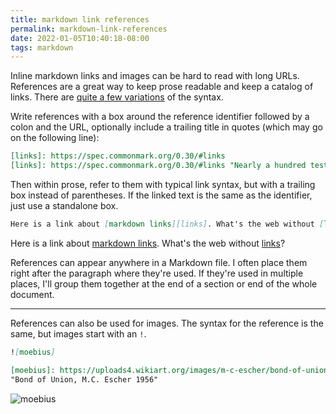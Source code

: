```yaml
---
title: markdown link references
permalink: markdown-link-references
date: 2022-01-05T10:40:18-08:00
tags: markdown
---
```


Inline markdown links and images can be hard to read with long URLs. References
are a great way to keep prose readable and keep a catalog of links. There are
[quite a few variations][links] of the syntax.

Write references with a box around the reference identifier followed by a colon
and the URL, optionally include a trailing title in quotes (which may go on the
following line):

```markdown
[links]: https://spec.commonmark.org/0.30/#links
[links]: https://spec.commonmark.org/0.30/#links "Nearly a hundred tests"
```

Then within prose, refer to them with typical link syntax, but with a trailing
box instead of parentheses. If the linked text is the same as the identifier,
just use a standalone box.

```markdown
Here is a link about [markdown links][links]. What's the web without [links]?
```

Here is a link about [markdown links][links]. What's the web without [links]?

References can appear anywhere in a Markdown file. I often place them right
after the paragraph where they're used. If they're used in multiple places, I'll
group them together at the end of a section or end of the whole document.

---

References can also be used for images. The syntax for the reference is the
same, but images start with an `!`.

```markdown
![moebius]

[moebius]: https://uploads4.wikiart.org/images/m-c-escher/bond-of-union.jpg
"Bond of Union, M.C. Escher 1956"
```

![moebius]

[links]: https://spec.commonmark.org/0.30/#links "Nearly a hundred tests"
[moebius]: https://uploads4.wikiart.org/images/m-c-escher/bond-of-union.jpg
"Bond of Union, M.C. Escher 1956"
